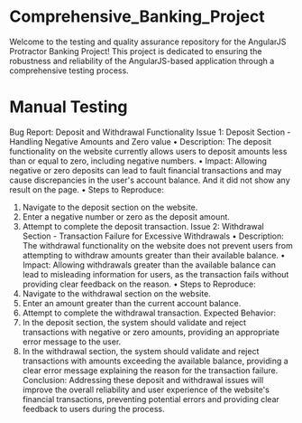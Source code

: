 # Comprehensive_Banking_Project
Welcome to the testing and quality assurance repository for the AngularJS Protractor Banking Project! This project is dedicated to ensuring the robustness and reliability of the AngularJS-based application through a comprehensive testing process.
# Manual Testing
Bug Report: Deposit and Withdrawal Functionality
Issue 1: Deposit Section - Handling Negative Amounts and Zero value
•	Description: The deposit functionality on the website currently allows users to deposit amounts less than or equal to zero, including negative numbers.
•	Impact: Allowing negative or zero deposits can lead to fault financial transactions and may cause discrepancies in the user's account balance. And it did not show any result on the page.
•	Steps to Reproduce:
1.	Navigate to the deposit section on the website.
2.	Enter a negative number or zero as the deposit amount.
3.	Attempt to complete the deposit transaction.
Issue 2: Withdrawal Section - Transaction Failure for Excessive Withdrawals
•	Description: The withdrawal functionality on the website does not prevent users from attempting to withdraw amounts greater than their available balance.
•	Impact: Allowing withdrawals greater than the available balance can lead to misleading information for users, as the transaction fails without providing clear feedback on the reason.
•	Steps to Reproduce:
1.	Navigate to the withdrawal section on the website.
2.	Enter an amount greater than the current account balance.
3.	Attempt to complete the withdrawal transaction.
Expected Behavior:
1.	In the deposit section, the system should validate and reject transactions with negative or zero amounts, providing an appropriate error message to the user.
2.	In the withdrawal section, the system should validate and reject transactions with amounts exceeding the available balance, providing a clear error message explaining the reason for the transaction failure.
Conclusion: Addressing these deposit and withdrawal issues will improve the overall reliability and user experience of the website's financial transactions, preventing potential errors and providing clear feedback to users during the process.

